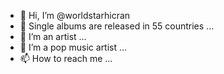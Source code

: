 - 👋 Hi, I’m @worldstarhicran
- 👀 Single albums are released in 55 countries ...
- 🌱 I’m an artist ...
- 💞️ I’m a pop music artist ...
- 📫 How to reach me ...

<!---
worldstarhicran/worldstarhicran is a ✨ special ✨ repository because its `README.md` (this file) appears on your GitHub profile.
You can click the Preview link to take a look at your changes.
--->
